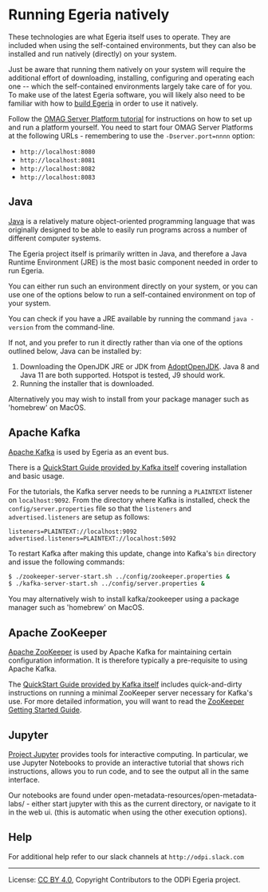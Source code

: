 <!-- SPDX-License-Identifier: CC-BY-4.0 -->
<!-- Copyright Contributors to the ODPi Egeria project. -->

# Running Egeria natively

These technologies are what Egeria itself uses to operate. They are included when using the
self-contained environments, but they can also be installed and run natively (directly)
on your system.

Just be aware that running them natively on your system will require the additional effort of downloading, installing,
configuring and operating each one -- which the self-contained environments largely take care of for you. To make use
of the latest Egeria software, you will likely also need to be familiar with how to [build Egeria](building.md) in
order to use it natively.

Follow the [OMAG Server Platform tutorial](../omag-server-tutorial/task-starting-the-omag-server-platform.md)
for instructions on how to set up and run a platform yourself.
You need to start four OMAG Server Platforms at the following URLs - remembering to use the `-Dserver.port=nnnn` option:

- `http://localhost:8080`
- `http://localhost:8081`
- `http://localhost:8082`
- `http://localhost:8083`


## Java

[Java](https://www.java.com) is a relatively mature object-oriented programming language that was
originally designed to be able to easily run programs across a number of different computer systems.

The Egeria project itself is primarily written in Java, and therefore a Java Runtime Environment (JRE)
is the most basic component needed in order to run Egeria.

You can either run such an environment directly on your system, or you can use one of the options
below to run a self-contained environment on top of your system.

You can check if you have a JRE available by running the command `java -version` from the command-line.

If not, and you prefer to run it directly rather than via one of the options outlined below,
Java can be installed by:

1. Downloading the OpenJDK JRE or JDK from [AdoptOpenJDK](https://adoptopenjdk.net). Java 8 and Java 11 are both supported. Hotspot is tested, J9 should work.
1. Running the installer that is downloaded.

Alternatively you may wish to install from your package manager such as 'homebrew' on MacOS.

## Apache Kafka

[Apache Kafka](https://kafka.apache.org) is used by Egeria as an event bus.

There is a [QuickStart Guide provided by Kafka itself](https://kafka.apache.org/quickstart) covering
installation and basic usage.

For the tutorials, the Kafka server needs to be running a `PLAINTEXT` listener on `localhost:9092`. From the directory
where Kafka is installed, check the `config/server.properties` file so that the `listeners` and `advertised.listeners`
are setup as follows:

```text
listeners=PLAINTEXT://localhost:9092
advertised.listeners=PLAINTEXT://localhost:5092
```

To restart Kafka after making this update, change into Kafka's `bin` directory and issue the following commands:

```bash
$ ./zookeeper-server-start.sh ../config/zookeeper.properties &
$ ./kafka-server-start.sh ../config/server.properties &
```

You may alternatively wish to install kafka/zookeeper using a package manager such as 'homebrew' on MacOS.
## Apache ZooKeeper

[Apache ZooKeeper](https://zookeeper.apache.org) is used by Apache Kafka for maintaining certain configuration
information. It is therefore typically a pre-requisite to using Apache Kafka.

The [QuickStart Guide provided by Kafka itself](https://kafka.apache.org/quickstart) includes quick-and-dirty
instructions on running a minimal ZooKeeper server necessary for Kafka's use. For more detailed information,
you will want to read the [ZooKeeper Getting Started Guide](https://zookeeper.apache.org/doc/current/zookeeperStarted.html).

## Jupyter

[Project Jupyter](https://jupyter.org) provides tools for interactive computing. In particular, we use
Jupyter Notebooks to provide an interactive tutorial that shows rich instructions, allows you to run
code, and to see the output all in the same interface.

Our notebooks are found under open-metadata-resources/open-metadata-labs/ - either start jupyter with this as the current
directory, or navigate to it in the web ui. (this is automatic when using the other execution options).

## Help

For additional help refer to our slack channels at `http://odpi.slack.com`


----
License: [CC BY 4.0](https://creativecommons.org/licenses/by/4.0/),
Copyright Contributors to the ODPi Egeria project.
